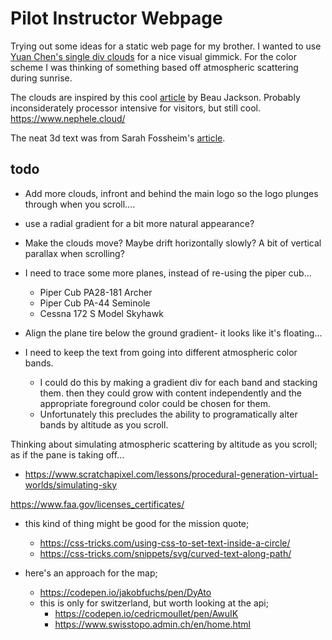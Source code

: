 # Pilot Instructor Webpage

Trying out some ideas for a static web page for my brother. I wanted to use [Yuan Chen's single div clouds](https://codepen.io/yuanchuan/pen/f70a1f9435dc90197b253b26b4d69d42) for a nice visual gimmick. For the color scheme I was thinking of something based off atmospheric scattering during sunrise.

The clouds are inspired by this cool [article](https://css-tricks.com/drawing-realistic-clouds-with-svg-and-css/) by Beau Jackson. Probably inconsiderately processor intensive for visitors, but still cool. https://www.nephele.cloud/

The neat 3d text was from Sarah Fossheim's [article](https://css-tricks.com/creating-playful-effects-with-css-text-shadows/).



## todo

 - Add more clouds, infront and behind the main logo so the logo plunges through when you scroll....

 - use a radial gradient for a bit more natural appearance?

 - Make the clouds move? Maybe drift horizontally slowly? A bit of vertical parallax when scrolling?

 - I need to trace some more planes, instead of re-using the piper cub...
   - Piper Cub PA28-181 Archer 
   - Piper Cub PA-44 Seminole
   - Cessna 172 S Model Skyhawk 

 - Align the plane tire below the ground gradient- it looks like it's floating...

 - I need to keep the text from going into different atmospheric color bands.
   - I could do this by making a gradient div for each band and stacking them. then they could grow with content independently and the appropriate foreground color could be chosen for them.
   - Unfortunately this precludes the ability to programatically alter bands by altitude as you scroll.

Thinking about simulating atmospheric scattering by altitude as you scroll; as if the pane is taking off...
 - https://www.scratchapixel.com/lessons/procedural-generation-virtual-worlds/simulating-sky

 https://www.faa.gov/licenses_certificates/

  - this kind of thing might be good for the mission quote;
    - https://css-tricks.com/using-css-to-set-text-inside-a-circle/
    - https://css-tricks.com/snippets/svg/curved-text-along-path/

  - here's an approach for the map;
    - https://codepen.io/jakobfuchs/pen/DyAto
    - this is only for switzerland, but worth looking at the api;
      - https://codepen.io/cedricmoullet/pen/AwuIK
      - https://www.swisstopo.admin.ch/en/home.html